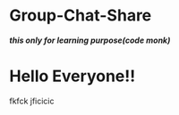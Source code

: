 # Group-Chat-Share
***this only for learning purpose(code monk)***
<h1>Hello  Everyone!!</h1>
fkfck
jficicic
